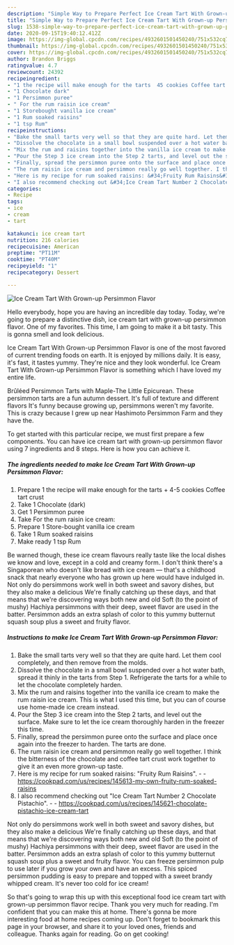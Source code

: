 ```yaml
---
description: "Simple Way to Prepare Perfect Ice Cream Tart With Grown-up Persimmon Flavor"
title: "Simple Way to Prepare Perfect Ice Cream Tart With Grown-up Persimmon Flavor"
slug: 1538-simple-way-to-prepare-perfect-ice-cream-tart-with-grown-up-persimmon-flavor
date: 2020-09-15T19:40:12.412Z
image: https://img-global.cpcdn.com/recipes/4932601501450240/751x532cq70/ice-cream-tart-with-grown-up-persimmon-flavor-recipe-main-photo.jpg
thumbnail: https://img-global.cpcdn.com/recipes/4932601501450240/751x532cq70/ice-cream-tart-with-grown-up-persimmon-flavor-recipe-main-photo.jpg
cover: https://img-global.cpcdn.com/recipes/4932601501450240/751x532cq70/ice-cream-tart-with-grown-up-persimmon-flavor-recipe-main-photo.jpg
author: Brandon Briggs
ratingvalue: 4.7
reviewcount: 24392
recipeingredient:
- "1 the recipe will make enough for the tarts  45 cookies Coffee tart crust"
- "1 Chocolate dark"
- "1 Persimmon puree"
- " For the rum raisin ice cream"
- "1 Storebought vanilla ice cream"
- "1 Rum soaked raisins"
- "1 tsp Rum"
recipeinstructions:
- "Bake the small tarts very well so that they are quite hard. Let them cool completely, and then remove from the molds."
- "Dissolve the chocolate in a small bowl suspended over a hot water bath, spread it thinly in the tarts from Step 1. Refrigerate the tarts for a while to let the chocolate completely harden."
- "Mix the rum and raisins together into the vanilla ice cream to make the rum raisin ice cream. This is what I used this time, but you can of course use home-made ice cream instead."
- "Pour the Step 3 ice cream into the Step 2 tarts, and level out the surface. Make sure to let the ice cream thoroughly harden in the freezer this time."
- "Finally, spread the persimmon puree onto the surface and place once again into the freezer to harden. The tarts are done."
- "The rum raisin ice cream and persimmon really go well together. I think the bitterness of the chocolate and coffee tart crust work together to give it an even more grown-up taste."
- "Here is my recipe for rum soaked raisins: &#34;Fruity Rum Raisins&#34;.  https://cookpad.com/us/recipes/145613-my-own-fruity-rum-soaked-raisins"
- "I also recommend checking out &#34;Ice Cream Tart Number 2 Chocolate Pistachio&#34;.  https://cookpad.com/us/recipes/145621-chocolate-pistachio-ice-cream-tart"
categories:
- Recipe
tags:
- ice
- cream
- tart

katakunci: ice cream tart 
nutrition: 216 calories
recipecuisine: American
preptime: "PT11M"
cooktime: "PT40M"
recipeyield: "1"
recipecategory: Dessert

---
```



![Ice Cream Tart With Grown-up Persimmon Flavor](https://img-global.cpcdn.com/recipes/4932601501450240/751x532cq70/ice-cream-tart-with-grown-up-persimmon-flavor-recipe-main-photo.jpg)

Hello everybody, hope you are having an incredible day today. Today, we're going to prepare a distinctive dish, ice cream tart with grown-up persimmon flavor. One of my favorites. This time, I am going to make it a bit tasty. This is gonna smell and look delicious.

Ice Cream Tart With Grown-up Persimmon Flavor is one of the most favored of current trending foods on earth. It is enjoyed by millions daily. It is easy, it's fast, it tastes yummy. They're nice and they look wonderful. Ice Cream Tart With Grown-up Persimmon Flavor is something which I have loved my entire life.

Brûléed Persimmon Tarts with Maple-The Little Epicurean. These persimmon tarts are a fun autumn dessert. It&#39;s full of texture and different flavors It&#39;s funny because growing up, persimmons weren&#39;t my favorite. This is crazy because I grew up near Hashimoto Persimmon Farm and they have the.


To get started with this particular recipe, we must first prepare a few components. You can have ice cream tart with grown-up persimmon flavor using 7 ingredients and 8 steps. Here is how you can achieve it.

<!--inarticleads1-->

##### The ingredients needed to make Ice Cream Tart With Grown-up Persimmon Flavor:

1. Prepare 1 the recipe will make enough for the tarts + 4-5 cookies Coffee tart crust
1. Take 1 Chocolate (dark)
1. Get 1 Persimmon puree
1. Take  For the rum raisin ice cream:
1. Prepare 1 Store-bought vanilla ice cream
1. Take 1 Rum soaked raisins
1. Make ready 1 tsp Rum


Be warned though, these ice cream flavours really taste like the local dishes we know and love, except in a cold and creamy form. I don&#39;t think there&#39;s a Singaporean who doesn&#39;t like bread with ice cream — that&#39;s a childhood snack that nearly everyone who has grown up here would have indulged in. Not only do persimmons work well in both sweet and savory dishes, but they also make a delicious We&#39;re finally catching up these days, and that means that we&#39;re discovering ways both new and old Soft (to the point of mushy) Hachiya persimmons with their deep, sweet flavor are used in the batter. Persimmon adds an extra splash of color to this yummy butternut squash soup plus a sweet and fruity flavor. 

<!--inarticleads2-->

##### Instructions to make Ice Cream Tart With Grown-up Persimmon Flavor:

1. Bake the small tarts very well so that they are quite hard. Let them cool completely, and then remove from the molds.
1. Dissolve the chocolate in a small bowl suspended over a hot water bath, spread it thinly in the tarts from Step 1. Refrigerate the tarts for a while to let the chocolate completely harden.
1. Mix the rum and raisins together into the vanilla ice cream to make the rum raisin ice cream. This is what I used this time, but you can of course use home-made ice cream instead.
1. Pour the Step 3 ice cream into the Step 2 tarts, and level out the surface. Make sure to let the ice cream thoroughly harden in the freezer this time.
1. Finally, spread the persimmon puree onto the surface and place once again into the freezer to harden. The tarts are done.
1. The rum raisin ice cream and persimmon really go well together. I think the bitterness of the chocolate and coffee tart crust work together to give it an even more grown-up taste.
1. Here is my recipe for rum soaked raisins: &#34;Fruity Rum Raisins&#34;. -  - https://cookpad.com/us/recipes/145613-my-own-fruity-rum-soaked-raisins
1. I also recommend checking out &#34;Ice Cream Tart Number 2 Chocolate Pistachio&#34;. -  - https://cookpad.com/us/recipes/145621-chocolate-pistachio-ice-cream-tart


Not only do persimmons work well in both sweet and savory dishes, but they also make a delicious We&#39;re finally catching up these days, and that means that we&#39;re discovering ways both new and old Soft (to the point of mushy) Hachiya persimmons with their deep, sweet flavor are used in the batter. Persimmon adds an extra splash of color to this yummy butternut squash soup plus a sweet and fruity flavor. You can freeze persimmon pulp to use later if you grow your own and have an excess. This spiced persimmon pudding is easy to prepare and topped with a sweet brandy whipped cream. It&#39;s never too cold for ice cream! 

So that's going to wrap this up with this exceptional food ice cream tart with grown-up persimmon flavor recipe. Thank you very much for reading. I'm confident that you can make this at home. There's gonna be more interesting food at home recipes coming up. Don't forget to bookmark this page in your browser, and share it to your loved ones, friends and colleague. Thanks again for reading. Go on get cooking!
